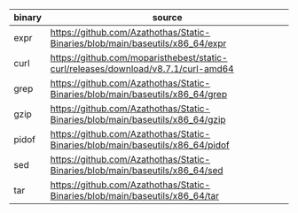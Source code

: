 
| binary | source |
|--------|--------|
| expr   | https://github.com/Azathothas/Static-Binaries/blob/main/baseutils/x86_64/expr |
| curl   | https://github.com/moparisthebest/static-curl/releases/download/v8.7.1/curl-amd64 |
| grep   | https://github.com/Azathothas/Static-Binaries/blob/main/baseutils/x86_64/grep |
| gzip   | https://github.com/Azathothas/Static-Binaries/blob/main/baseutils/x86_64/gzip |
| pidof  | https://github.com/Azathothas/Static-Binaries/blob/main/baseutils/x86_64/pidof |
| sed    | https://github.com/Azathothas/Static-Binaries/blob/main/baseutils/x86_64/sed |
| tar    | https://github.com/Azathothas/Static-Binaries/blob/main/baseutils/x86_64/tar |
